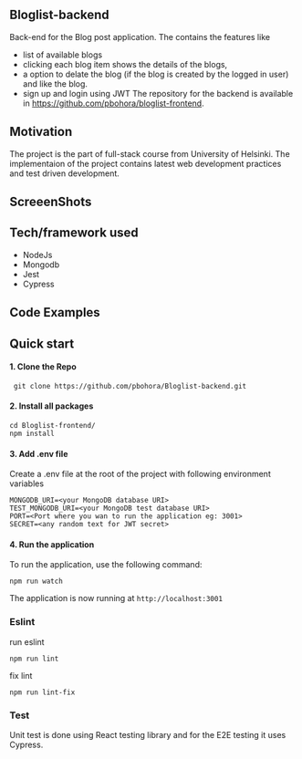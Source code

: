 ## Bloglist-backend

Back-end for the Blog post application. The contains the features like

- list of available blogs
- clicking each blog item shows the details of the blogs,
- a option to delate the blog (if the blog is created by the logged in user) and like the blog.
- sign up and login using JWT
  The repository for the backend is available in https://github.com/pbohora/bloglist-frontend.

## Motivation

The project is the part of full-stack course from University of Helsinki. The implementaion of the project contains latest web development practices and test driven development.

## ScreeenShots

## Tech/framework used

- NodeJs
- Mongodb
- Jest
- Cypress

## Code Examples

## Quick start

#### 1. Clone the Repo

` git clone https://github.com/pbohora/Bloglist-backend.git`

#### 2. Install all packages

```
cd Bloglist-frontend/
npm install
```

#### 3. Add .env file

Create a .env file at the root of the project with following environment variables

```
MONGODB_URI=<your MongoDB database URI>
TEST_MONGODB_URI=<your MongoDB test database URI>
PORT=<Port where you wan to run the application eg: 3001>
SECRET=<any random text for JWT secret>
```

#### 4. Run the application

To run the application, use the following command:

```
npm run watch
```

The application is now running at `http://localhost:3001`

### Eslint

run eslint

```
npm run lint
```

fix lint

```
npm run lint-fix
```

### Test

Unit test is done using React testing library and for the E2E testing it uses Cypress.
